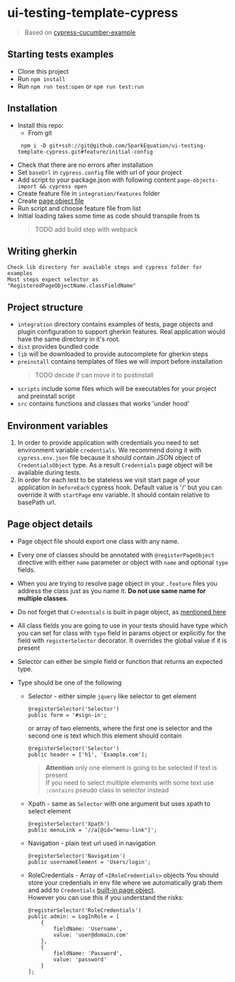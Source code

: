# ui-testing-template-cypress

> Based on [cypress-cucumber-example](https://github.com/TheBrainFamily/cypress-cucumber-example)

## Starting tests examples
* Clone this project
* Run `npm install`
* Run `npm run test:open` or `npm run test:run`

## Installation
* Install this repo:
    * From git
    ```
     npm i -D git+ssh://git@github.com/SparkEquation/ui-testing-template-cypress.git#feature/initial-config
    ```
* Check that there are no errors after installation
* Set `baseUrl` in `cypress.config` file with url of your project
* Add script to your package.json with following content
`page-objects-import && cypress open` 
* Create feature file in `integration/features` folder
* Create [page object file](#page-object-details)
* Run script and choose feature file from list
* Initial loading takes some time as code should transpile from ts
    > TODO add build step with webpack 

## Writing gherkin
    Check lib directory for available steps and cypress folder for examples
    Most steps expect selector as "RegisteredPageObjectName.classFieldName"

## Project structure
* `integration` directory contains examples of tests, page objects
and plugin configuration to support gherkin features. 
Real application would have the same directory in it's root.   
* `dist` provides bundled code
* `lib` will be downloaded to provide autocomplete for gherkin steps
* `preinstall` contains templates of files we will import before installation
    > TODO decide if can move it to postinstall
* `scripts` include some files which will be executables for your project
and preinstall script
* `src` contains functions and classes that works 'under hood'

## Environment variables
1. In order to provide application with credentials
you need to set environment variable `credentials`. We recommend doing it with
`cypress.env.json` file because it should contain JSON object of `CredentialsObject` type.
As a result `Credentials` page object will be available during tests.
 1. In order for each test to be stateless we visit start page of your application 
 in `beforeEach` cypress hook. Default value is '/' but you can override it with
 `startPage` env variable. It should contain relative to basePath url. 

## Page object details
* Page object file should export one class with any name.

* Every one of classes should be annotated with `@registerPageObject` directive with
either `name` parameter or object with `name` and optional `type` fields.

* When you are trying to resolve page object in your `.feature` files
you address the class just as you name it.
**Do not use same name for multiple classes**.
* Do not forget that `Credentials` is built in page object,
as [mentioned here](#environment-variables)  

* All class fields you are going to use in your tests should have type
which you can set for class with `type` field in params object or explicitly for
the field with `registerSelector` decorator. 
It overrides the global value if it is present 

* Selector can either be simple field or function that returns an expected type.

* Type should be one of the following
  * Selector - either simple `jquery` like selector to get element
    ```
    @registerSelector('Selector')
    public form = '#sign-in';
    ```
    or array of two elements, where the first one is selector
    and the second one is text which this element should contain
    ```
    @registerSelector('Selector')
    public header = ['h1', 'Example.com'];
    ```
    > **Attention** only one element is going to be selected if text is present   
        If you need to select multiple elements with some text use
        `:contains` pseudo class in selector instead
  * Xpath - same as `Selector` with one argument but uses xpath to select element 
      ```
      @registerSelector('Xpath')
      public menuLink = '//a[@id="menu-link"]';
      ```
  * Navigation - plain text url used in navigation
    ```
    @registerSelector('Navigation')
    public usernameElement = 'Users/login';
    ```
  * RoleCredentials - Array of `<IRoleCredentials>` objects
    You should store your credentials in env file where we automatically
    grab them and add to `Credentials` [built-in page object](#environment-variables).  
    However you can use this if you understand the risks:
    ```
    @registerSelector('RoleCredentials')
    public admin: = LogInRole = [
        {
            fieldName: 'Username',
            value: 'user@domain.com'
        },
        {
            fieldName: 'Password',
            value: 'password'
        }
    ];
    ```

 
